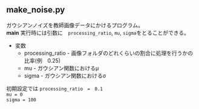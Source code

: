 ## make_noise.py
ガウシアンノイズを教師画像データにかけるプログラム。  
__main__ 実行時には引数に　`processing_ratio`, `mu`, `sigma`をとることができる。

* 変数
  * processing_ratio - 画像フォルダのどれくらいの割合に処理を行うかの比率(例　0.25)
  * mu - ガウシアン関数におけるμ
  * sigma - ガウシアン関数におけるσ

初期設定では
`processing_ratio　=　0.1`  
`mu = 0`  
`sigma = 100`  
